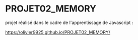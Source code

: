# PROJET02_MEMORY
projet réalisé dans le cadre de l'apprentissage de Javascript :

https://olivier9925.github.io/PROJET02_MEMORY/
